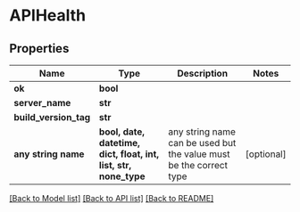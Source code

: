 # APIHealth


## Properties
Name | Type | Description | Notes
------------ | ------------- | ------------- | -------------
**ok** | **bool** |  | 
**server_name** | **str** |  | 
**build_version_tag** | **str** |  | 
**any string name** | **bool, date, datetime, dict, float, int, list, str, none_type** | any string name can be used but the value must be the correct type | [optional]

[[Back to Model list]](../README.md#documentation-for-models) [[Back to API list]](../README.md#documentation-for-api-endpoints) [[Back to README]](../README.md)


